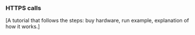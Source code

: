 ### HTTPS calls

[A tutorial that follows the steps: buy hardware, run example, explanation of how it works.]
